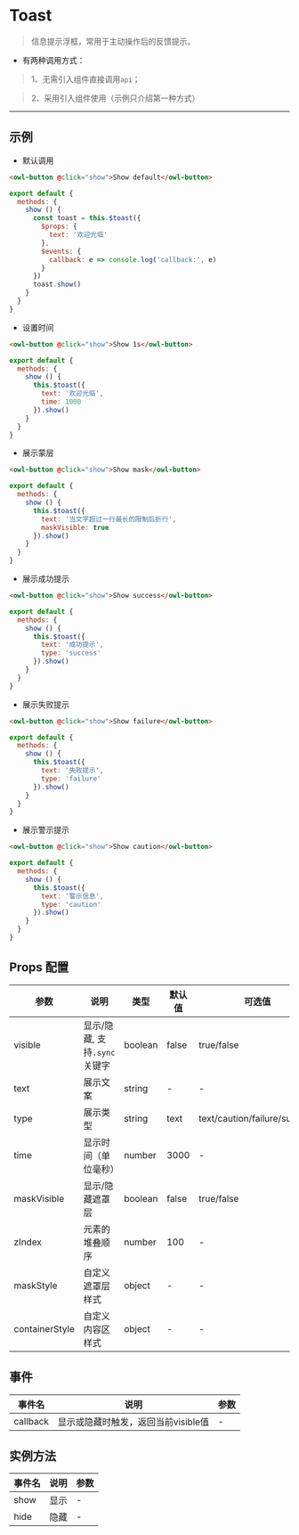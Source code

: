 # Toast

> 信息提示浮框，常用于主动操作后的反馈提示。

* 有两种调用方式：

> 1、无需引入组件直接调用`api`；

> 2、采用引入组件使用（示例只介绍第一种方式）

---

## 示例

* 默认调用

```html
<owl-button @click="show">Show default</owl-button>
```

```js
export default {
  methods: {
    show () {
      const toast = this.$toast({
        $props: {
          text: '欢迎光临'
        },
        $events: {
          callback: e => console.log('callback:', e)
        }
      })
      toast.show()
    }
  }
}
```

* 设置时间

```html
<owl-button @click="show">Show 1s</owl-button>
```

```js
export default {
  methods: {
    show () {
      this.$toast({
        text: '欢迎光临',
        time: 1000
      }).show()
    }
  }
}
```

* 展示蒙层

```html
<owl-button @click="show">Show mask</owl-button>
```

```js
export default {
  methods: {
    show () {
      this.$toast({
        text: '当文字超过一行最长的限制后折行',
        maskVisible: true
      }).show()
    }
  }
}
```

* 展示成功提示

```html
<owl-button @click="show">Show success</owl-button>
```

```js
export default {
  methods: {
    show () {
      this.$toast({
        text: '成功提示',
        type: 'success'
      }).show()
    }
  }
}
```

* 展示失败提示

```html
<owl-button @click="show">Show failure</owl-button>
```

```js
export default {
  methods: {
    show () {
      this.$toast({
        text: '失败提示',
        type: 'failure'
      }).show()
    }
  }
}
```

* 展示警示提示

```html
<owl-button @click="show">Show caution</owl-button>
```

```js
export default {
  methods: {
    show () {
      this.$toast({
        text: '警示信息',
        type: 'caution'
      }).show()
    }
  }
}
```

## Props 配置

 参数 | 说明 | 类型 | 默认值 | 可选值
 --- | ---  | --- | --- | ---
 visible | 显示/隐藏, 支持`.sync`关键字 |  boolean | false | true/false
 text | 展示文案 | string | - | -
 type | 展示类型 | string | text | text/caution/failure/success
 time | 显示时间（单位毫秒）| number | 3000 | -
 maskVisible | 显示/隐藏遮罩层 |boolean | false | true/false
 zIndex | 元素的堆叠顺序 | number | 100 | -
 maskStyle | 自定义遮罩层样式 | object | - | -
 containerStyle | 自定义内容区样式 | object | - | -

## 事件

事件名 | 说明 | 参数
---- | --- | ---
callback | 显示或隐藏时触发，返回当前visible值 | -

## 实例方法

事件名  | 说明 | 参数
---- | --- | ---
show | 显示 | -
hide | 隐藏 | -